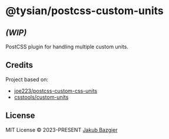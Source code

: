 # @tysian/postcss-custom-units

## _(WIP)_

PostCSS plugin for handling multiple custom units.

## Credits

Project based on:

- [joe223/postcss-custom-css-units](https://github.com/joe223/postcss-custom-css-units)
- [csstools/custom-units](https://github.com/csstools/custom-units/)

## License

MIT License &copy; 2023-PRESENT [Jakub Bazgier](https://github.com/tysian)
